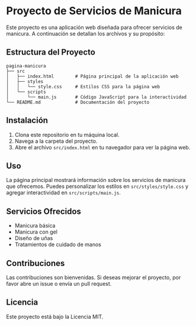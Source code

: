 # Proyecto de Servicios de Manicura

Este proyecto es una aplicación web diseñada para ofrecer servicios de manicura. A continuación se detallan los archivos y su propósito:

## Estructura del Proyecto

```
pagina-manicura
├── src
│   ├── index.html        # Página principal de la aplicación web
│   ├── styles
│   │   └── style.css     # Estilos CSS para la página web
│   └── scripts
│       └── main.js       # Código JavaScript para la interactividad
└── README.md             # Documentación del proyecto
```

## Instalación

1. Clona este repositorio en tu máquina local.
2. Navega a la carpeta del proyecto.
3. Abre el archivo `src/index.html` en tu navegador para ver la página web.

## Uso

La página principal mostrará información sobre los servicios de manicura que ofrecemos. Puedes personalizar los estilos en `src/styles/style.css` y agregar interactividad en `src/scripts/main.js`.

## Servicios Ofrecidos

- Manicura básica
- Manicura con gel
- Diseño de uñas
- Tratamientos de cuidado de manos

## Contribuciones

Las contribuciones son bienvenidas. Si deseas mejorar el proyecto, por favor abre un issue o envía un pull request.

## Licencia

Este proyecto está bajo la Licencia MIT.